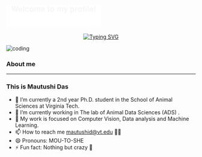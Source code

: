 <!DOCTYPE html>
<html>
 <head>
 </head>
  <body>
    

<img width=50% src="welcome.svg" color="00bfbf">

<div align="center">
	
[![Typing SVG](https://readme-typing-svg.demolab.com/?lines=Hello+visitors+Welcome+to+my+profile.&size=35&height=70&width=800&font=Roboto)](https://git.io/typing-svg)
		  
</div>

	  
<!-- Start My Basic Information -->
<section>
<img align="left" alt="coding" width="400" src="https://user-images.githubusercontent.com/59734313/157189039-c09b3e38-9f42-42c0-ab54-14f1574190a7.gif"/>

<br>

### About me
--------
 

### This is Mautushi Das
  - 🔭 I’m currently a 2nd year Ph.D. student in the School of Animal Sciences at Virginia Tech.
  - 🌱 I’m currently working in The lab of Animal Data Sciences (ADS) .
  - 💞️ My work is focused on Computer Vision, Data analysis and Machine Learning.
  - 📫 How to reach me mautushid@vt.edu :woman_student:
  - 😄 Pronouns: MOU-TO-SHE 
  - ⚡ Fun fact: Nothing but crazy :zany_face: 
</p>

